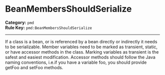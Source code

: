 # BeanMembersShouldSerialize
**Category:** `pmd`<br/>
**Rule Key:** `pmd:BeanMembersShouldSerialize`<br/>


-----

If a class is a bean, or is referenced by a bean directly or indirectly it needs to be serializable. Member variables need to be marked as transient, static, or have accessor methods in the class. Marking variables as transient is the safest and easiest modification. Accessor methods should follow the Java naming conventions, i.e.if you have a variable foo, you should provide getFoo and setFoo methods.

